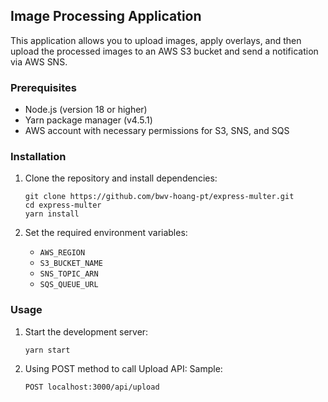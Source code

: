 ## Image Processing Application

This application allows you to upload images, apply overlays, and then upload the processed images to an AWS S3 bucket and send a notification via AWS SNS.

### Prerequisites

- Node.js (version 18 or higher)
- Yarn package manager (v4.5.1)
- AWS account with necessary permissions for S3, SNS, and SQS

### Installation

1. Clone the repository and install dependencies:
   ```
   git clone https://github.com/bwv-hoang-pt/express-multer.git
   cd express-multer
   yarn install
   ```

2. Set the required environment variables:
   - `AWS_REGION`
   - `S3_BUCKET_NAME`
   - `SNS_TOPIC_ARN`
   - `SQS_QUEUE_URL`

### Usage

1. Start the development server:
   ```
   yarn start
   ```

2. Using POST method to call Upload API:
   Sample: 
   ```
   POST localhost:3000/api/upload
   ```